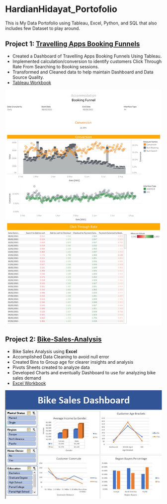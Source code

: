 # HardianHidayat_Portofolio
This is My Data Portofolio using Tableau, Excel, Python, and SQL that also includes few Dataset to play around. 

## Project 1: [Travelling Apps Booking Funnels](https://public.tableau.com/app/profile/hardian.h/viz/TravelingBookingDashboard/Dashboard1)
* Created a Dashboard of Travelling Apps Booking Funnels Using Tableau.
* Implemented calculation/conversion to identify customers Click Through Rate From Searching to Booking sessions.
* Transformed and Cleaned data to help maintain Dashboard and Data Source Quality.
* [Tableau Workbook](https://github.com/Hash-S-Slasher/TravellingBookingDashboard/blob/main/Traveling%20Booking%20Dashboard.twbx)

<img src="Images/Travelling Dashboard.png" alt="Travel"> 

## Project 2: [Bike-Sales-Analysis](https://github.com/Hash-S-Slasher/Bike-Sales-Analysis)
* Bike Sales Analysis using **Excel**
* Accomplished Data Cleaning to avoid null error
* Created Bins to Group age for clearer insights and analysis
* Pivots Sheets created to analyze data
* Developed Charts and eventually Dashboard to use for analyzing bike sales demand
* [Excel Workbook](https://github.com/Hash-S-Slasher/Bike-Sales-Analysis/blob/main/Excel%20Project%20Dataset.xlsx)

<img src="Images/Bike Sales Dashboard.JPG" alt="Bike Sales"> 

